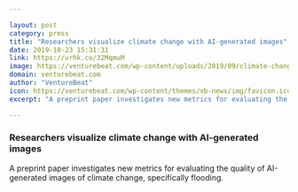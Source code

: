 ```yaml
---

layout: post
category: press
title: "Researchers visualize climate change with AI-generated images"
date: 2019-10-23 15:31:31
link: https://vrhk.co/32MqmuM
image: https://venturebeat.com/wp-content/uploads/2019/09/climate-change-e1571844079918.jpg?w=1200&strip=all
domain: venturebeat.com
author: "VentureBeat"
icon: https://venturebeat.com/wp-content/themes/vb-news/img/favicon.ico
excerpt: "A preprint paper investigates new metrics for evaluating the quality of AI-generated images of climate change, specifically flooding."

---
```


### Researchers visualize climate change with AI-generated images

A preprint paper investigates new metrics for evaluating the quality of AI-generated images of climate change, specifically flooding.